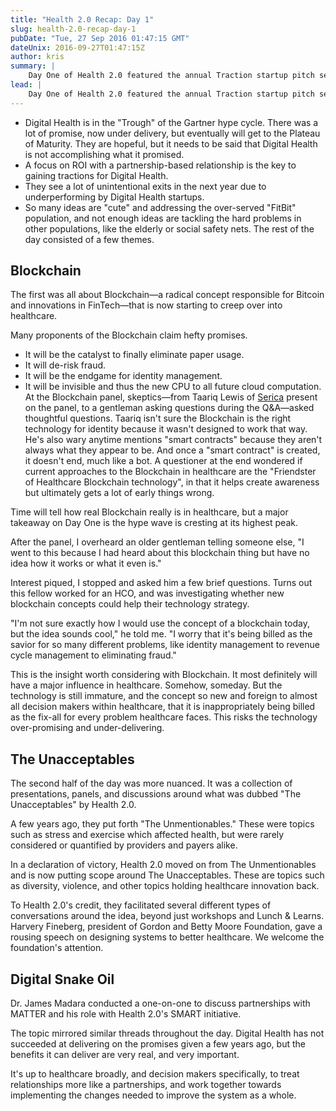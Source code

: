 ```yaml
---
title: "Health 2.0 Recap: Day 1"
slug: health-2.0-recap-day-1
pubDate: "Tue, 27 Sep 2016 01:47:15 GMT"
dateUnix: 2016-09-27T01:47:15Z
author: kris
summary: |
    Day One of Health 2.0 featured the annual Traction startup pitch session. Many interesting companies presented, from [biome.io][1] to [strollhealth.com][2]. The panel prior had compelling insight worth sharing. The group of investors told a unified story across several key conversation topics.
lead: |
    Day One of Health 2.0 featured the annual Traction startup pitch session. Many interesting companies presented, from [biome.io][1] to [strollhealth.com][2]. The panel prior had compelling insight worth sharing. The group of investors told a unified story across several key conversation topics:
---
```


* Digital Health is in the "Trough" of the Gartner hype cycle. There was a lot of promise, now under delivery, but eventually will get to the Plateau of Maturity. They are hopeful, but it needs to be said that Digital Health is not accomplishing what it promised.
* A focus on ROI with a partnership-based relationship is the key to gaining tractions for Digital Health. 
* They see a lot of unintentional exits in the next year due to underperforming by Digital Health startups. 
* So many ideas are "cute" and addressing the over-served "FitBit" population, and not enough ideas are tackling the hard problems in other populations, like the elderly or social safety nets.
The rest of the day consisted of a few themes.  

## Blockchain

The first was all about Blockchain—a radical concept responsible for Bitcoin and innovations in FinTech—that is now starting to creep over into healthcare. 

Many proponents of the Blockchain claim hefty promises.  

* It will be the catalyst to finally eliminate paper usage.
* It will de-risk fraud.
* It will be the endgame for identity management.
* It will be invisible and thus the new CPU to all future cloud computation.
At the Blockchain panel, skeptics—from Taariq Lewis of [Serica][3] present on the panel, to a gentleman asking questions during the Q&A—asked thoughtful questions. Taariq isn't sure the Blockchain is the right technology for identity because it wasn't designed to work that way. He's also wary anytime mentions "smart contracts" because they aren't always what they appear to be. And once a "smart contract" is created, it doesn't end, much like a bot. A questioner at the end wondered if current approaches to the Blockchain in healthcare are the "Friendster of Healthcare Blockchain technology", in that it helps create awareness but ultimately gets a lot of early things wrong.

Time will tell how real Blockchain really is in healthcare, but a major takeaway on Day One is the hype wave is cresting at its highest peak.

After the panel, I overheard an older gentleman telling someone else, "I went to this because I had heard about this blockchain thing but have no idea how it works or what it even is."

Interest piqued, I stopped and asked him a few brief questions. Turns out this fellow worked for an HCO, and was investigating whether new blockchain concepts could help their technology strategy.

"I'm not sure exactly how I would use the concept of a blockchain today, but the idea sounds cool," he told me. "I worry that it's being billed as the savior for so many different problems, like identity management to revenue cycle management to eliminating fraud."

This is the insight worth considering with Blockchain. It most definitely will have a major influence in healthcare. Somehow, someday. But the technology is still immature, and the concept so new and foreign to almost all decision makers within healthcare, that it is inappropriately being billed as the fix-all for every problem healthcare faces. This risks the technology over-promising and under-delivering.  

## The Unacceptables

The second half of the day was more nuanced. It was a collection of presentations, panels, and discussions around what was dubbed "The Unacceptables" by Health 2.0.

A few years ago, they put forth "The Unmentionables." These were topics such as stress and exercise which affected health, but were rarely considered or quantified by providers and payers alike.

In a declaration of victory, Health 2.0 moved on from The Unmentionables and is now putting scope around The Unacceptables. These are topics such as diversity, violence, and other topics holding healthcare innovation back.

To Health 2.0's credit, they facilitated several different types of conversations around the idea, beyond just workshops and Lunch & Learns. Harvery Fineberg, president of Gordon and Betty Moore Foundation, gave a rousing speech on designing systems to better healthcare. We welcome the foundation's attention.   

## Digital Snake Oil

Dr. James Madara conducted a one-on-one to discuss partnerships with MATTER and his role with Health 2.0's SMART initiative.

The topic mirrored similar threads throughout the day. Digital Health has not succeeded at delivering on the promises given a few years ago, but the benefits it can deliver are very real, and very important.

It's up to healthcare broadly, and decision makers specifically, to treat relationships more like a partnerships, and work together towards implementing the changes needed to improve the system as a whole.

[1]: http://biome.io/
[2]: http://strollhealth.com/
[3]: https://sericatrading.com/
